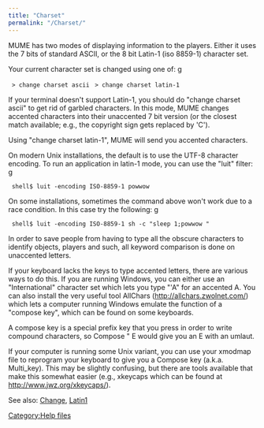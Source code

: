 ```yaml
---
title: "Charset"
permalink: "/Charset/"
---
```


MUME has two modes of displaying information to the players. Either it
uses the 7 bits of standard ASCII, or the 8 bit Latin-1 (iso 8859-1)
character set.

Your current character set is changed using one of: <nowiki>g

` > change charset ascii`
` > change charset latin-1`

</pre>

If your terminal doesn't support Latin-1, you should do "change charset
ascii" to get rid of garbled characters. In this mode, MUME changes
accented characters into their unaccented 7 bit version (or the closest
match available; e.g., the copyright sign gets replaced by 'C').

Using "change charset latin-1", MUME will send you accented characters.

On modern Unix installations, the default is to use the UTF-8 character
encoding. To run an application in latin-1 mode, you can use the "luit"
filter: <nowiki>g

` shell$ luit -encoding ISO-8859-1 powwow `<arguments to powwow>

</pre>

On some installations, sometimes the command above won't work due to a
race condition. In this case try the following: <nowiki>g

` shell$ luit -encoding ISO-8859-1 sh -c "sleep 1;powwow `<args>`"`

</pre>

In order to save people from having to type all the obscure characters
to identify objects, players and such, all keyword comparison is done on
unaccented letters.

If your keyboard lacks the keys to type accented letters, there are
various ways to do this. If you are running Windows, you can either use
an "International" character set which lets you type "'A" for an
accented A. You can also install the very useful tool AllChars
(http://allchars.zwolnet.com/) which lets a computer running Windows
emulate the function of a "compose key", which can be found on some
keyboards.

A compose key is a special prefix key that you press in order to write
compound characters, so Compose " E would give you an E with an umlaut.

If your computer is running some Unix variant, you can use your xmodmap
file to reprogram your keyboard to give you a Compose key (a.k.a.
Multi_key). This may be slightly confusing, but there are tools
available that make this somewhat easier (e.g., xkeycaps which can be
found at <http://www.jwz.org/xkeycaps/>).

See also: [Change](Change "wikilink"), [Latin1](Latin1 "wikilink")

[Category:Help files](Category:Help_files "wikilink")